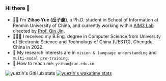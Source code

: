 ### Hi there 👋

- 🥷🏻 I’m **Zihao Yue (岳子豪)**, a Ph.D. student in School of Information at Renmin University of China, and currently working within [AIM3 Lab](http://www.ruc-aim3.com) directed by [Prof. Qin Jin](http://www.jin-qin.com). 
- 👨🏻‍🎓 I received my B.Eng. degree in Computer Science from University of Electronic Science and Technology of China (UESTC), Chengdu, China in 2022.
- 🔭 My research interests are in `vision & language understanding` and `multi-modal pre-training`.
- 💌 How to reach me: `yzihao@ruc.edu.cn`

![yuezih's GitHub stats](https://github-readme-stats.vercel.app/api?username=yuezih&show_icons=true&theme=vue&count_private=true&hide=contribs)
[![yuezih's wakatime stats](https://github-readme-stats.vercel.app/api/wakatime?username=yuezih&langs_count=4&theme=buefy)](https://github.com/yuezih/github-readme-stats)
